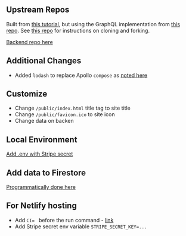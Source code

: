## Upstream Repos

Built from [this tutorial](https://github.com/ZhangMYihua/lesson-34), but using the GraphQL implementation from [this repo](https://github.com/ZhangMYihua/graphql-practice-complete). See [this repo](https://github.com/ZhangMYihua/lesson-32-complete) for instructions on cloning and forking.

[Backend repo here](https://github.com/avidsapp/react-ecommerce-backend)

## Additional Changes
- Added `lodash` to replace Apollo `compose` as [noted here](https://www.udemy.com/course/complete-react-developer-zero-to-mastery/learn/lecture/15904174#content)

## Customize
- Change `/public/index.html` title tag to site title
- Change `/public/favicon.ico` to site icon
- Change data on backen

## Local Environment

[Add .env with Stripe secret](https://www.udemy.com/course/complete-react-developer-zero-to-mastery/learn/lecture/15305912#content)

## Add data to Firestore

[Programmatically done here](https://www.udemy.com/course/complete-react-developer-zero-to-mastery/learn/lecture/15189164#content)

## For Netlify hosting
- Add `CI= ` before the run command - [link](https://answers.netlify.com/t/how-to-fix-build-failures-with-create-react-app-in-production/17752)
- Add Stripe secret env variable `STRIPE_SECRET_KEY=...`
